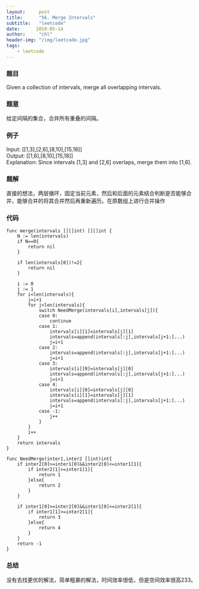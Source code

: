```yaml
---
layout:     post
title:      "56. Merge Intervals"
subtitle:   "leetcode"
date:      2019-05-14
author:     "chl"
header-img: "/img/leetcode.jpg"
tags:
    - leetcode
--- 
```


### 题目
Given a collection of intervals, merge all overlapping intervals.
### 题意
给定间隔的集合，合并所有重叠的间隔。

### 例子
Input: [[1,3],[2,6],[8,10],[15,18]]  
Output: [[1,6],[8,10],[15,18]]  
Explanation: Since intervals [1,3] and [2,6] overlaps, merge them into [1,6].

### 题解
直接的想法，两层循环，固定当前元素，然后和后面的元素结合判断是否能够合并，能够合并的将其合并然后再重新遍历。在原数组上进行合并操作

### 代码

```
func merge(intervals [][]int) [][]int {
    N := len(intervals)
    if N==0{
        return nil
    }
    
    if len(intervals[0])!=2{
        return nil
    }
    
    i := 0
    j := 1
    for i<len(intervals){
        j=i+1
        for j<len(intervals){
            switch NeedMerge(intervals[i],intervals[j]){
            case 0:
                continue
            case 1:
                intervals[i][1]=intervals[j][1]
                intervals=append(intervals[:j],intervals[j+1:]...)
                j=i+1
            case 2:
                intervals=append(intervals[:j],intervals[j+1:]...)
                j=i+1
            case 3:
                intervals[i][0]=intervals[j][0]
                intervals=append(intervals[:j],intervals[j+1:]...)
                j=i+1
            case 4:
                intervals[i][0]=intervals[j][0]
                intervals[i][1]=intervals[j][1]
                intervals=append(intervals[:j],intervals[j+1:]...)
                j=i+1
            case -1:
                j++
            }
        } 
        i++
    }
    return intervals
} 

func NeedMerge(inter1,inter2 []int)int{
    if inter2[0]>=inter1[0]&&inter2[0]<=inter1[1]{
        if inter2[1]>=inter1[1]{
            return 1
        }else{
            return 2
        }
    }
    
    if inter1[0]>=inter2[0]&&inter1[0]<=inter2[1]{
        if inter1[1]>=inter2[1]{
            return 3
        }else{
            return 4
        }
    }
    return -1
}
```
### 总结
没有去找更优的解法，简单粗暴的解法，时间效率很低，但是空间效率很高233。